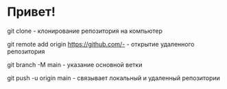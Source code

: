 # Привет!

git clone <url-> - клонирование репозитория на компьютер

git remote add origin <https://github.com/-> - открытие удаленного репозитория

git branch -M main - указание основной ветки

git push -u origin main - связывает локальный и удаленный репозитории